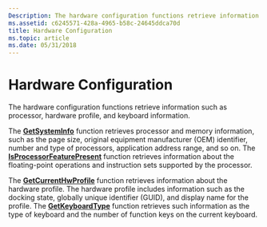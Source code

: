 ```yaml
---
Description: The hardware configuration functions retrieve information such as processor, hardware profile, and keyboard information.
ms.assetid: c6245571-428a-4965-b58c-24645ddca70d
title: Hardware Configuration
ms.topic: article
ms.date: 05/31/2018
---
```


# Hardware Configuration

The hardware configuration functions retrieve information such as processor, hardware profile, and keyboard information.

The [**GetSystemInfo**](/windows/win32/api/sysinfoapi/nf-sysinfoapi-getsysteminfo) function retrieves processor and memory information, such as the page size, original equipment manufacturer (OEM) identifier, number and type of processors, application address range, and so on. The [**IsProcessorFeaturePresent**](/windows/win32/api/processthreadsapi/nf-processthreadsapi-isprocessorfeaturepresent) function retrieves information about the floating-point operations and instruction sets supported by the processor.

The [**GetCurrentHwProfile**](/windows/desktop/api/Winbase/nf-winbase-getcurrenthwprofilea) function retrieves information about the hardware profile. The hardware profile includes information such as the docking state, globally unique identifier (GUID), and display name for the profile. The [**GetKeyboardType**](/windows/desktop/api/winuser/nf-winuser-getkeyboardtype) function retrieves such information as the type of keyboard and the number of function keys on the current keyboard.

 

 